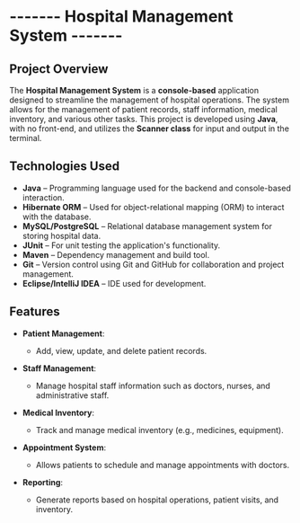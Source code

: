 # ------- **Hospital Management System** -------

## **Project Overview**
The **Hospital Management System** is a **console-based** application designed to streamline the management of hospital operations. 
The system allows for the management of patient records, staff information, medical inventory, and various other tasks. 
This project is developed using **Java**, with no front-end, and utilizes the **Scanner class** for input and output in the terminal.

## **Technologies Used**
- **Java** – Programming language used for the backend and console-based interaction.
- **Hibernate ORM** – Used for object-relational mapping (ORM) to interact with the database.
- **MySQL/PostgreSQL** – Relational database management system for storing hospital data.
- **JUnit** – For unit testing the application's functionality.
- **Maven** – Dependency management and build tool.
- **Git** – Version control using Git and GitHub for collaboration and project management.
- **Eclipse/IntelliJ IDEA** – IDE used for development.

## **Features**
- **Patient Management**: 
  - Add, view, update, and delete patient records.
  
- **Staff Management**: 
  - Manage hospital staff information such as doctors, nurses, and administrative staff.
  
- **Medical Inventory**: 
  - Track and manage medical inventory (e.g., medicines, equipment).
  
- **Appointment System**: 
  - Allows patients to schedule and manage appointments with doctors.
  
- **Reporting**: 
  - Generate reports based on hospital operations, patient visits, and inventory.
